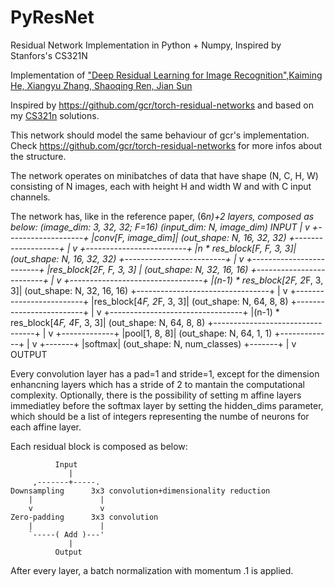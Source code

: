 # PyResNet
Residual Network Implementation in Python + Numpy, Inspired by Stanfors's CS321N

 Implementation of ["Deep Residual Learning for Image Recognition",Kaiming
He, Xiangyu Zhang, Shaoqing Ren, Jian Sun](http://arxiv.org/abs/1512.03385)

Inspired by https://github.com/gcr/torch-residual-networks and based on my [CS321n](http://cs231n.github.io/) solutions.

This network should model the same behaviour of gcr's implementation.
Check https://github.com/gcr/torch-residual-networks for more infos about the structure.

The network operates on minibatches of data that have shape (N, C, H, W)
consisting of N images, each with height H and width W and with C input
channels.

The network has, like in the reference paper, (6*n)+2 layers,
composed as below:
	                                        (image_dim: 3, 32, 32; F=16)
	                                        (input_dim: N, *image_dim)
	 INPUT
	    |
	    v
	+-------------------+
	|conv[F, *image_dim]|                    (out_shape: N, 16, 32, 32)
	+-------------------+
	    |
	    v
	+-------------------------+
	|n * res_block[F, F, 3, 3]|              (out_shape: N, 16, 32, 32)
	+-------------------------+
	    |
	    v
	+-------------------------+
	|res_block[2*F, F, 3, 3]  |              (out_shape: N, 32, 16, 16)
	+-------------------------+
	    |
	    v
	+---------------------------------+
	|(n-1) * res_block[2*F, 2*F, 3, 3]|      (out_shape: N, 32, 16, 16)
	+---------------------------------+
	    |
	    v
	+-------------------------+
	|res_block[4*F, 2*F, 3, 3]|              (out_shape: N, 64, 8, 8)
	+-------------------------+
	    |
	    v
	+---------------------------------+
	|(n-1) * res_block[4*F, 4*F, 3, 3]|      (out_shape: N, 64, 8, 8)
	+---------------------------------+
	    |
	    v
	+-------------+
	|pool[1, 8, 8]|                          (out_shape: N, 64, 1, 1)
	+-------------+
	    |
	    v
	+-------+
	|softmax|                                (out_shape: N, num_classes)
	+-------+
	    |
	    v
	 OUTPUT

Every convolution layer has a pad=1 and stride=1, except for the dimension
enhancning layers which has a stride of 2 to mantain the computational
complexity.
Optionally, there is the possibility of setting m affine layers immediatley before the softmax layer by setting the hidden_dims parameter, which should be a list of integers representing the numbe of neurons for each affine layer.

Each residual block is composed as below:

	          Input
	             |
	     ,-------+-----.
	Downsampling      3x3 convolution+dimensionality reduction
	    |               |
	    v               v
	Zero-padding      3x3 convolution
	    |               |
	    `-----( Add )---'
	             |
	          Output

After every layer, a batch normalization with momentum .1 is applied.